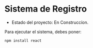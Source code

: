 <h1>Sistema de Registro</h1>

- Estado del proyecto: En Construccíon.

Para ejecutar el sistema, debes poner:

```npm install react```
